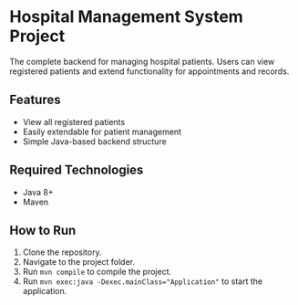 # Hospital Management System Project

The complete backend for managing hospital patients. Users can view registered patients and extend functionality for appointments and records.

## Features
- View all registered patients
- Easily extendable for patient management
- Simple Java-based backend structure

## Required Technologies
- Java 8+
- Maven

## How to Run
1. Clone the repository.
2. Navigate to the project folder.
3. Run `mvn compile` to compile the project.
4. Run `mvn exec:java -Dexec.mainClass="Application"` to start the application.

